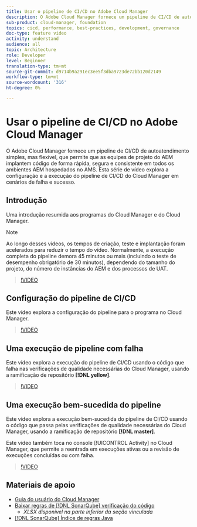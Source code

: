 ```yaml
---
title: Usar o pipeline de CI/CD no Adobe Cloud Manager
description: O Adobe Cloud Manager fornece um pipeline de CI/CD de autoatendimento simples, mas flexível, que permite que as equipes de projeto do AEM implantem código de forma rápida, segura e consistente em todos os ambientes AEM hospedados no AMS. Esta série de vídeo explora a configuração e a execução do pipeline de CI/CD do Cloud Manager em cenários de falha e sucesso.
sub-product: cloud-manager, foundation
topics: cicd, performance, best-practices, development, governance
doc-type: feature video
activity: understand
audience: all
topic: Architecture
role: Developer
level: Beginner
translation-type: tm+mt
source-git-commit: d9714b9a291ec3ee5f3dba9723de72bb120d2149
workflow-type: tm+mt
source-wordcount: '316'
ht-degree: 0%

---
```



# Usar o pipeline de CI/CD no Adobe Cloud Manager

O Adobe Cloud Manager fornece um pipeline de CI/CD de autoatendimento simples, mas flexível, que permite que as equipes de projeto do AEM implantem código de forma rápida, segura e consistente em todos os ambientes AEM hospedados no AMS. Esta série de vídeo explora a configuração e a execução do pipeline de CI/CD do Cloud Manager em cenários de falha e sucesso.

## Introdução

Uma introdução resumida aos programas do Cloud Manager e do Cloud Manager.

>[!NOTE]
>
>Ao longo desses vídeos, os tempos de criação, teste e implantação foram acelerados para reduzir o tempo do vídeo. Normalmente, a execução completa do pipeline demora 45 minutos ou mais (incluindo o teste de desempenho obrigatório de 30 minutos), dependendo do tamanho do projeto, do número de instâncias do AEM e dos processos de UAT.

>[!VIDEO](https://video.tv.adobe.com/v/23082/?quality=12&learn=on)

## Configuração do pipeline de CI/CD

Este vídeo explora a configuração do pipeline para o programa no Cloud Manager.

>[!VIDEO](https://video.tv.adobe.com/v/23083/?quality=12&learn=on)

## Uma execução de pipeline com falha

Este vídeo explora a execução do pipeline de CI/CD usando o código que falha nas verificações de qualidade necessárias do Cloud Manager, usando a ramificação de repositório **[!DNL yellow]**.

>[!VIDEO](https://video.tv.adobe.com/v/23084/?quality=12&learn=on)

## Uma execução bem-sucedida do pipeline

Este vídeo explora a execução bem-sucedida do pipeline de CI/CD usando o código que passa pelas verificações de qualidade necessárias do Cloud Manager, usando a ramificação de repositório **[!DNL master]**.

Este vídeo também toca no console [!UICONTROL Activity] no Cloud Manager, que permite a reentrada em execuções ativas ou a revisão de execuções concluídas ou com falha.

>[!VIDEO](https://video.tv.adobe.com/v/23085/?quality=12&learn=on)

## Materiais de apoio

* [Guia do usuário do Cloud Manager](https://helpx.adobe.com/experience-manager/cloud-manager/user-guide.html)
* [Baixar regras de  [!DNL SonarQube] verificação do código](https://helpx.adobe.com/experience-manager/cloud-manager/using/understand-your-test-results.html#CodeQualityTesting)
   * *XLSX disponível na parte inferior da seção vinculada*
* [[!DNL SonarQube] Índice de regras Java](https://rules.sonarsource.com/java/)
